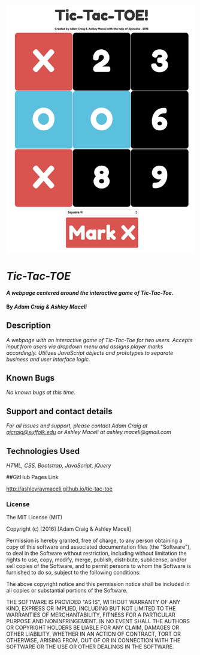 ![Tic-Tac-TOE Game](tictactoe.png)

# _Tic-Tac-TOE_

#### _A webpage centered around the interactive game of Tic-Tac-Toe._

#### By _**Adam Craig & Ashley Maceli**_

## Description

_A webpage with an interactive game of Tic-Tac-Toe for two users. Accepts input from users via dropdown menu and assigns player marks accordingly. Utilizes JavaScript objects and prototypes to separate business and user interface logic._

## Known Bugs

_No known bugs at this time._

## Support and contact details

_For all issues and support, please contact Adam Craig at ajcraig@suffolk.edu or Ashley Maceli at ashley.maceli@gmail.com_

## Technologies Used

_HTML, CSS, Bootstrap, JavaScript, jQuery_

##GitHub Pages Link

http://ashleyraymaceli.github.io/tic-tac-toe

### License

The MIT License (MIT)

Copyright (c) [2016] [Adam Craig & Ashley Maceli]

Permission is hereby granted, free of charge, to any person obtaining a copy
of this software and associated documentation files (the "Software"), to deal
in the Software without restriction, including without limitation the rights
to use, copy, modify, merge, publish, distribute, sublicense, and/or sell
copies of the Software, and to permit persons to whom the Software is
furnished to do so, subject to the following conditions:

The above copyright notice and this permission notice shall be included in all
copies or substantial portions of the Software.

THE SOFTWARE IS PROVIDED "AS IS", WITHOUT WARRANTY OF ANY KIND, EXPRESS OR
IMPLIED, INCLUDING BUT NOT LIMITED TO THE WARRANTIES OF MERCHANTABILITY,
FITNESS FOR A PARTICULAR PURPOSE AND NONINFRINGEMENT. IN NO EVENT SHALL THE
AUTHORS OR COPYRIGHT HOLDERS BE LIABLE FOR ANY CLAIM, DAMAGES OR OTHER
LIABILITY, WHETHER IN AN ACTION OF CONTRACT, TORT OR OTHERWISE, ARISING FROM,
OUT OF OR IN CONNECTION WITH THE SOFTWARE OR THE USE OR OTHER DEALINGS IN THE
SOFTWARE.
